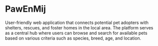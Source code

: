 # PawEnMij
User-friendly web application that connects potential pet adopters with shelters, rescues, and foster homes in the local area. The platform serves as a central hub where users can browse and search for available pets based on various criteria such as species, breed, age, and location.
